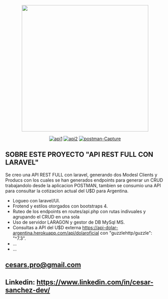 <p align="center"><a href="https://laravel.com" target="_blank"><img src="https://raw.githubusercontent.com/laravel/art/master/logo-lockup/5%20SVG/2%20CMYK/1%20Full%20Color/laravel-logolockup-cmyk-red.svg" width="400"></a></p>

<p align="center">
<a href="https://ibb.co/t36vW2d"><img src="https://i.ibb.co/yVCZbk3/api1.png" alt="api1" border="0"></a>
<a href="https://ibb.co/rG6vQ2n"><img src="https://i.ibb.co/Fbwnh4G/api2.png" alt="api2" border="0"></a>
<a href="https://ibb.co/gyYdzDK"><img src="https://i.ibb.co/kKZJQhC/postman-Capture.png" alt="postman-Capture" border="0"></a>
</p>

## SOBRE ESTE PROYECTO "API REST FULL CON LARAVEL"

Se creo una API REST FULL con laravel, generando dos Modesl Clients y Producs con los cuales se han generados endpoints para generar un CRUD trabajandolo desde la aplicacion POSTMAN, tambien se consumio una API para consultar la cotizacion actual del U$D para Argentina.

- Logueo con laravel/UI.
- Frotend y estilos otorgados con bootstraps 4.
- Ruteo de los endpoints en routes/api.php con rutas indivuales y agrupando el CRUD en una sola
- Uso de servidor LARAGON y gestor de DB MySql MS.
- Consultas a API del U$D externa https://api-dolar-argentina.herokuapp.com/api/dolaroficial con "guzzlehttp/guzzle": "^7.3".
-  ...
- ...

 

## cesars.pro@gmail.com
## Linkedin: https://www.linkedin.com/in/cesar-sanchez-dev/

